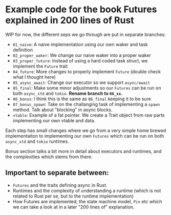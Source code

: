 # Example code for the book Futures explained in 200 lines of Rust

WIP for now, the different seps we go through are put in separate branches:

- `01_naive`: A naive implementation using our own waker and task definition
- `02_proper_waker`: We change our naive waker into a proper waker
- `03_proper_future`: Instead of using a hard coded task struct, we implement the `Future` trait
- `04_future`: More changes to properly implement `Future` (double check what I thought here)
- `05_async_await`: Change our executor so we support `async/await`
- `05_final`: Make some minor adjustments so our `Futures` can be run on both `async_std` and `tokio`. **Rename branch to `06_xx`.**
- `06_bonus`: I think this is the same as `06_final` keeping it to be sure
- `07_bonus_spawn`: Take on the challanging task of implementing a `spawn` method. Talk about "blocking" in async blocks.
- `vtable`: Example of a fat pointer. We create a Trait object from raw parts implementing our own vtable and data.


Each step has small changes where we go from a very simple home brewed implementaiton to implementing
our own `Futures` which can be run on both `async_std` and `tokio` runtimes.

Bonus section talks a bit more in detail about executors and runtimes, and the complexities
which stems from there.

## Important to separate between:
- `Futures` and the traits defining async in Rust.
- Runtimes and the complexity of understanding a runtime (which is not related to Rust per se, but to the runtime implementation)
- How Futures are implemented, the state machine model, `Pin` etc which we can take a look at in a later "200 lines of" explanation.

